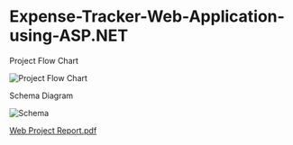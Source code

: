 # Expense-Tracker-Web-Application-using-ASP.NET

Project Flow Chart

![Project Flow Chart](https://user-images.githubusercontent.com/67474089/218723692-90534275-c83e-43df-86bd-7fc259086d4a.png)

Schema Diagram

![Schema](https://user-images.githubusercontent.com/67474089/218723854-e5711a8a-f384-45a1-baa9-1589324d284d.png)

[Web Project Report.pdf](https://github.com/MEHEDY-HASSAN/Expense-Tracker-Web-Application-using-ASP.NET/files/10731847/Web.Project.Report.pdf)

